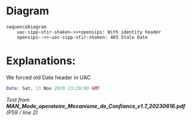 # Diagram
```mermaid
sequenceDiagram
    uac-sipp-stir-shaken->>+opensips: With identity header
    opensips-->>-uac-sipp-stir-shaken: 403 Stale Date
```

# Explanations:
We forced old Date header in UAC
```php
Date: Sat, 13 Nov 2010 23:29:00 GMT
```

*Test from **MAN_Mode_operatoire_Mecanisme_de_Confiance_v1.7_20230616.pdf** (P59 / line 2)*
